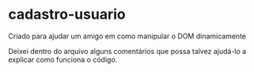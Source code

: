 # cadastro-usuario
Criado para ajudar um amigo em como manipular o DOM dinamicamente

Deixei dentro do arquivo alguns comentários que possa talvez ajudá-lo a explicar como funciona o código.
